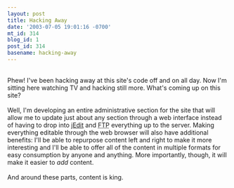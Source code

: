 ```yaml
---
layout: post
title: Hacking Away
date: '2003-07-05 19:01:16 -0700'
mt_id: 314
blog_id: 1
post_id: 314
basename: hacking-away
---
```

<br />Phew! I've been hacking away at this site's code off and on all day. Now I'm sitting here watching TV and hacking still more. What's coming up on this site?<br /><br />Well, I'm developing an entire administrative section for the site that will allow me to update just about any section through a web interface instead of having to drop into <a href="http://www.jedit.org/">jEdit</a> and <acronym title="File Transfer Protocol">FTP</acronym> everything up to the server. Making everything editable through the web browser will also have additional benefits: I'll be able to repurpose content left and right to make it more interesting and I'll be able to offer all of the content in multiple formats for easy consumption by anyone and anything. More importantly, though, it will make it easier to <em>add</em> content.<br /><br />And around these parts, content is king.<br /><br /><br />
